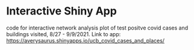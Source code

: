 # Interactive Shiny App
code for interactive network analysis plot of test positve covid cases and buildings visited, 8/27 - 9/9/2021. 
Link to app: https://averysaurus.shinyapps.io/ucb_covid_cases_and_places/

